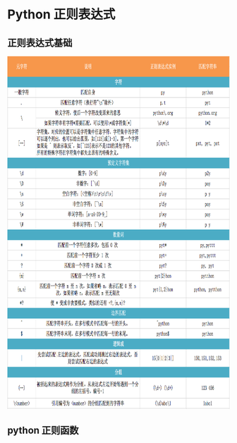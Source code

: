 # Python 正则表达式

## 正则表达式基础

<img src="regex.png" alt="REGEX"
	title="regex expression" width="800" height="800" />

## python 正则函数

